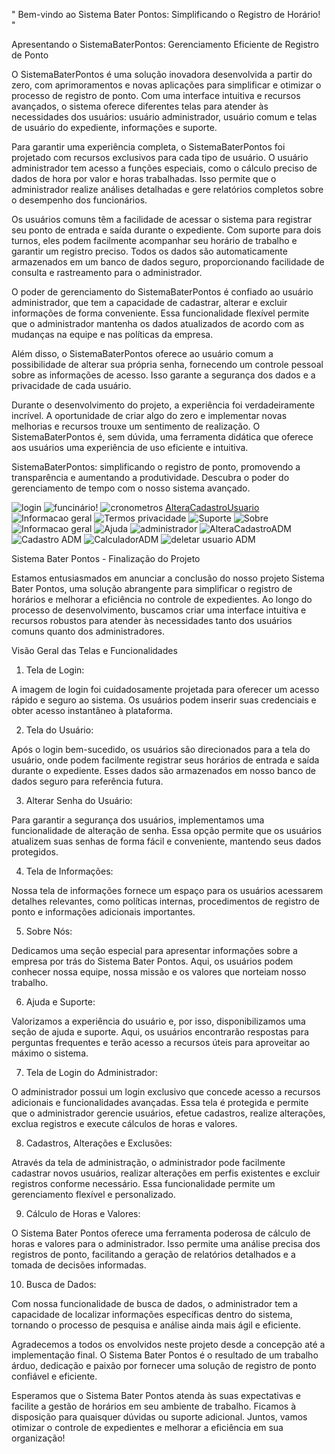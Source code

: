 
" Bem-vindo ao Sistema Bater Pontos: Simplificando o Registro de Horário! "

Apresentando o SistemaBaterPontos: Gerenciamento Eficiente de Registro de Ponto


O SistemaBaterPontos é uma solução inovadora desenvolvida a partir do zero, com aprimoramentos e novas aplicações para simplificar e
otimizar o processo de registro de ponto. Com uma interface intuitiva e recursos avançados, o sistema oferece diferentes telas para 
atender às necessidades dos usuários: usuário administrador, usuário comum e telas de usuário do expediente, informações e suporte.

Para garantir uma experiência completa, o SistemaBaterPontos foi projetado com recursos exclusivos para cada tipo de usuário. 
O usuário administrador tem acesso a funções especiais, como o cálculo preciso de dados de hora por valor e horas trabalhadas. 
Isso permite que o administrador realize análises detalhadas e gere relatórios completos sobre o desempenho dos funcionários.

Os usuários comuns têm a facilidade de acessar o sistema para registrar seu ponto de entrada e saída durante o expediente. 
Com suporte para dois turnos, eles podem facilmente acompanhar seu horário de trabalho e garantir um registro preciso. 
Todos os dados são automaticamente armazenados em um banco de dados seguro, proporcionando facilidade de consulta e rastreamento 
para o administrador.

O poder de gerenciamento do SistemaBaterPontos é confiado ao usuário administrador, que tem a capacidade de cadastrar, alterar 
e excluir informações de forma conveniente. Essa funcionalidade flexível permite que o administrador mantenha os dados atualizados
de acordo com as mudanças na equipe e nas políticas da empresa.

Além disso, o SistemaBaterPontos oferece ao usuário comum a possibilidade de alterar sua própria senha, fornecendo um controle
pessoal sobre as informações de acesso. Isso garante a segurança dos dados e a privacidade de cada usuário.

Durante o desenvolvimento do projeto, a experiência foi verdadeiramente incrível. A oportunidade de criar algo do zero e implementar
novas melhorias e recursos trouxe um sentimento de realização. O SistemaBaterPontos é, sem dúvida, uma ferramenta didática que 
oferece aos usuários uma experiência de uso eficiente e intuitiva.

SistemaBaterPontos: simplificando o registro de ponto, promovendo a transparência e aumentando a produtividade. Descubra o poder
do gerenciamento de tempo com o nosso sistema avançado.

![login](https://github.com/ElCesarSP/SistemaBaterPontos/assets/132622537/1dbacff6-6626-41bc-b1f0-6bea644006ac)
![funcinário](https://github.com/ElCesarSP/SistemaBaterPontos/assets/132622537/9a03c95d-4a8c-4a8a-8248-6fd89d6ed944)!
![cronometros](https://github.com/ElCesarSP/SistemaBaterPontos/assets/132622537/ec6169d4-22b8-44e3-8e36-a54537119787)
[AlteraCadastroUsuario](https://github.com/ElCesarSP/SistemaBaterPontos/assets/132622537/84defa46-f61d-4d05-9eb6-e1cc2ffb9c7c)
![Informacao geral](https://github.com/ElCesarSP/SistemaBaterPontos/assets/132622537/7abff00a-4bd7-413f-8ac3-1752c8844aa7)
![Termos privacidade](https://github.com/ElCesarSP/SistemaBaterPontos/assets/132622537/15dac474-cdb3-4743-824d-19ed7038ded9)
![Suporte](https://github.com/ElCesarSP/SistemaBaterPontos/assets/132622537/d1f3e353-ef11-4a9d-b0f5-62f0a26bf612)
![Sobre](https://github.com/ElCesarSP/SistemaBaterPontos/assets/132622537/ab218065-6b72-4e4f-901b-7776b8837d43)
![Informacao geral](https://github.com/ElCesarSP/SistemaBaterPontos/assets/132622537/adb070f6-45a1-4c08-845c-291c44846f6e)
![Ajuda](https://github.com/ElCesarSP/SistemaBaterPontos/assets/132622537/1cd98c70-130e-4879-830c-680bcf8df3fb)
![administrador](https://github.com/ElCesarSP/SistemaBaterPontos/assets/132622537/96875559-d242-4909-9edc-2d177e34d698)
![AlteraCadastroADM](https://github.com/ElCesarSP/SistemaBaterPontos/assets/132622537/31afbe03-2bc1-45f5-9e58-e2b7355b248f)
![Cadastro ADM](https://github.com/ElCesarSP/SistemaBaterPontos/assets/132622537/0bb45551-5747-42a9-baab-ce1323823c0e)
![CalculadorADM](https://github.com/ElCesarSP/SistemaBaterPontos/assets/132622537/1aba15f1-f2ef-4785-9803-b123811c7332)
![deletar usuario ADM](https://github.com/ElCesarSP/SistemaBaterPontos/assets/132622537/e5d6ad91-ecf9-4af5-aaea-b233643f63cf)

Sistema Bater Pontos - Finalização do Projeto

Estamos entusiasmados em anunciar a conclusão do nosso projeto Sistema Bater Pontos, uma solução abrangente para simplificar o registro de horários e melhorar a eficiência no controle de expedientes. Ao longo do processo de desenvolvimento, buscamos criar uma interface intuitiva e recursos robustos para atender às necessidades tanto dos usuários comuns quanto dos administradores.

Visão Geral das Telas e Funcionalidades
1. Tela de Login:

A imagem de login foi cuidadosamente projetada para oferecer um acesso rápido e seguro ao sistema. Os usuários podem inserir suas credenciais e obter acesso instantâneo à plataforma.

2. Tela do Usuário:

Após o login bem-sucedido, os usuários são direcionados para a tela do usuário, onde podem facilmente registrar seus horários de entrada e saída durante o expediente. Esses dados são armazenados em nosso banco de dados seguro para referência futura.

3. Alterar Senha do Usuário:

Para garantir a segurança dos usuários, implementamos uma funcionalidade de alteração de senha. Essa opção permite que os usuários atualizem suas senhas de forma fácil e conveniente, mantendo seus dados protegidos.

4. Tela de Informações:

Nossa tela de informações fornece um espaço para os usuários acessarem detalhes relevantes, como políticas internas, procedimentos de registro de ponto e informações adicionais importantes.

5. Sobre Nós:

Dedicamos uma seção especial para apresentar informações sobre a empresa por trás do Sistema Bater Pontos. Aqui, os usuários podem conhecer nossa equipe, nossa missão e os valores que norteiam nosso trabalho.

6. Ajuda e Suporte:

Valorizamos a experiência do usuário e, por isso, disponibilizamos uma seção de ajuda e suporte. Aqui, os usuários encontrarão respostas para perguntas frequentes e terão acesso a recursos úteis para aproveitar ao máximo o sistema.

7. Tela de Login do Administrador:

O administrador possui um login exclusivo que concede acesso a recursos adicionais e funcionalidades avançadas. Essa tela é protegida e permite que o administrador gerencie usuários, efetue cadastros, realize alterações, exclua registros e execute cálculos de horas e valores.

8. Cadastros, Alterações e Exclusões:

Através da tela de administração, o administrador pode facilmente cadastrar novos usuários, realizar alterações em perfis existentes e excluir registros conforme necessário. Essa funcionalidade permite um gerenciamento flexível e personalizado.

9. Cálculo de Horas e Valores:

O Sistema Bater Pontos oferece uma ferramenta poderosa de cálculo de horas e valores para o administrador. Isso permite uma análise precisa dos registros de ponto, facilitando a geração de relatórios detalhados e a tomada de decisões informadas.

10. Busca de Dados:

Com nossa funcionalidade de busca de dados, o administrador tem a capacidade de localizar informações específicas dentro do sistema, tornando o processo de pesquisa e análise ainda mais ágil e eficiente.

Agradecemos a todos os envolvidos neste projeto desde a concepção até a implementação final. O Sistema Bater Pontos é o resultado de um trabalho árduo, dedicação e paixão por fornecer uma solução de registro de ponto confiável e eficiente.

Esperamos que o Sistema Bater Pontos atenda às suas expectativas e facilite a gestão de horários em seu ambiente de trabalho. Ficamos à disposição para quaisquer dúvidas ou suporte adicional. Juntos, vamos otimizar o controle de expedientes e melhorar a eficiência em sua organização!
